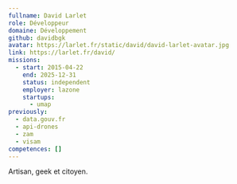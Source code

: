 ```yaml
---
fullname: David Larlet
role: Développeur
domaine: Développement
github: davidbgk
avatar: https://larlet.fr/static/david/david-larlet-avatar.jpg
link: https://larlet.fr/david/
missions:
  - start: 2015-04-22
    end: 2025-12-31
    status: independent
    employer: lazone
    startups:
      - umap
previously:
  - data.gouv.fr
  - api-drones
  - zam
  - visam
competences: []
---
```

Artisan, geek et citoyen.